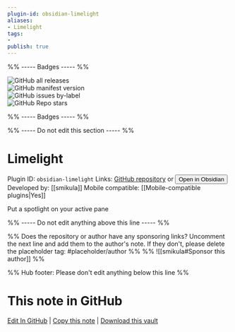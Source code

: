 ```yaml
---
plugin-id: obsidian-limelight
aliases:
- Limelight
tags: 
- 
publish: true
---
```


%% ----- Badges ----- %%

![GitHub all releases](https://img.shields.io/github/downloads/smikula/obsidian-limelight/total?color=573E7A&logo=github&style=for-the-badge)   
![GitHub manifest version](https://img.shields.io/github/manifest-json/v/smikula/obsidian-limelight?color=573E7A&logo=github&style=for-the-badge)   
![GitHub issues by-label](https://img.shields.io/github/issues/smikula/obsidian-limelight/help%20wanted?color=573E7A&logo=github&style=for-the-badge)   
![GitHub Repo stars](https://img.shields.io/github/stars/smikula/obsidian-limelight?color=573E7A&logo=github&style=for-the-badge)

%% ----- Badges ----- %%

%% ----- Do not edit this section ----- %%

# Limelight

Plugin ID: `obsidian-limelight`
Links: [GitHub repository](https://github.com/smikula/obsidian-limelight) or [<button id=HH>Open in Obsidian</button>](obsidian://goto-plugin?id=obsidian-limelight)
Developed by: [[smikula]]
Mobile compatible: [[Mobile-compatible plugins|Yes]]

Put a spotlight on your active pane

%% ----- Do not edit anything above this line ----- %% 

%% Does the repository or author have any sponsoring links? Uncomment the next line and add them to the author's note. If they don't, please delete the placeholder tag: #placeholder/author %%
%% ![[smikula#Sponsor this author]] %%

%% Hub footer: Please don't edit anything below this line %%

# This note in GitHub

<span class="git-footer">[Edit In GitHub](https://github.dev/obsidian-community/obsidian-hub/blob/main/02%20-%20Community%20Expansions/02.05%20All%20Community%20Expansions/Plugins/obsidian-limelight.md "git-hub-edit-note") | [Copy this note](https://raw.githubusercontent.com/obsidian-community/obsidian-hub/main/02%20-%20Community%20Expansions/02.05%20All%20Community%20Expansions/Plugins/obsidian-limelight.md "git-hub-copy-note") | [Download this vault](https://github.com/obsidian-community/obsidian-hub/archive/refs/heads/main.zip "git-hub-download-vault") </span>